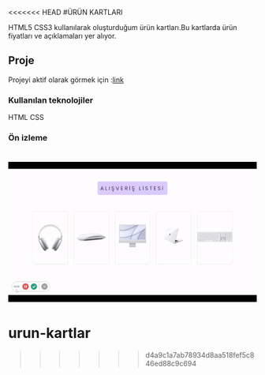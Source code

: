 <<<<<<< HEAD
#ÜRÜN KARTLARI

HTML5 CSS3 kullanılarak oluşturduğum ürün kartları.Bu kartlarda ürün fiyatları ve açıklamaları yer alıyor.

## Proje 

Projeyi aktif olarak görmek için :[link ]()


### Kullanılan teknolojiler

HTML CSS 

### Ön izleme
![](  ekran.gif )
=======

# urun-kartlar
>>>>>>> d4a9c1a7ab78934d8aa518fef5c846ed88c9c694

